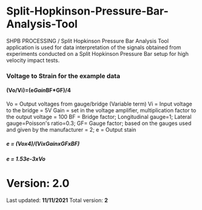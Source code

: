 # Split-Hopkinson-Pressure-Bar-Analysis-Tool
SHPB PROCESSING / Split Hopkinson Pressure Bar Analysis Tool application is used for data interpretation of the signals obtained from experiments conducted on a Split Hopkinson Pressure Bar setup for high velocity impact tests.


### Voltage to Strain for the example data
#### (Vo/Vi)=(e*Gain*BF*GF)/4

Vo = Output voltages from gauge/bridge (Variable term)
Vi = Input voltage to the bridge = 5V
Gain = set in the voltage amplifier, multiplication factor to the output voltage = 100
BF = Bridge factor; Longitudinal gauge=1; Lateral gauge=Poisson's ratio=0.3;
GF= Gauge factor; based on the gauges used and given by the manufacturer = 2;
e = Output stain

##### e = (Vox4)/(VixGainxGFxBF)
##### e = 1.53e-3xVo

# Version: 2.0 
Last updated: **11/11/2021**
Total version: **2**
